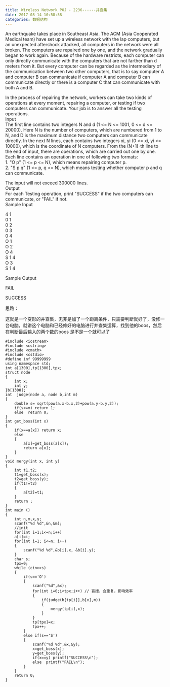 ```yaml
---
title: Wireless Network POJ - 2236------并查集
date: 2017-08-14 10:58:58
categories: 数据结构
---
```

  
An earthquake takes place in Southeast Asia. The ACM (Asia Cooperated Medical
team) have set up a wireless network with the lap computers, but an unexpected
aftershock attacked, all computers in th<!-- more -->e network were all broken. The
computers are repaired one by one, and the network gradually began to work
again. Because of the hardware restricts, each computer can only directly
communicate with the computers that are not farther than d meters from it. But
every computer can be regarded as the intermediary of the communication
between two other computers, that is to say computer A and computer B can
communicate if computer A and computer B can communicate directly or there is
a computer C that can communicate with both A and B.  
  
In the process of repairing the network, workers can take two kinds of
operations at every moment, repairing a computer, or testing if two computers
can communicate. Your job is to answer all the testing operations.  
Input  
The first line contains two integers N and d (1 <= N <= 1001, 0 <= d <=
20000). Here N is the number of computers, which are numbered from 1 to N, and
D is the maximum distance two computers can communicate directly. In the next
N lines, each contains two integers xi, yi (0 <= xi, yi <= 10000), which is
the coordinate of N computers. From the (N+1)-th line to the end of input,
there are operations, which are carried out one by one. Each line contains an
operation in one of following two formats:  
1\. "O p" (1 <= p <= N), which means repairing computer p.  
2\. "S p q" (1 <= p, q <= N), which means testing whether computer p and q can
communicate.  
  
The input will not exceed 300000 lines.  
Output  
For each Testing operation, print "SUCCESS" if the two computers can
communicate, or "FAIL" if not.  
Sample Input  
  
4 1  
0 1  
0 2  
0 3  
0 4  
O 1  
O 2  
O 4  
S 1 4  
O 3  
S 1 4  
  
Sample Output  
  
FAIL  

SUCCESS

思路：

这就是一个变形的并查集，无非是加了一个距离条件，只需要判断就好了，没修一台电脑，就讲这个电脑和已经修好的电脑进行并查集运算，找到他的boos，然后在判断最后输入的两个数的boos
是不是一个就可以了  

    
    
    #include <iostream>
    #include <cstring>
    #include <cmath>
    #include <cstdio>
    #define inf 99999999
    using namespace std;
    int a[1300],tp[1300],tpx;
    struct node
    {
        int x;
        int y;
    }b[1300];
    int  judge(node a, node b,int m)
    {
        double s= sqrt(pow(a.x-b.x,2)+pow(a.y-b.y,2));
        if(s<=m) return 1;
        else  return 0;
    }
    int get_boss(int x)
    {
        if(x==a[x]) return x;
        else
        {
            a[x]=get_boss(a[x]);
            return a[x];
        }
    }
    void mergy(int x, int y)
    {
        int t1,t2;
        t1=get_boss(x);
        t2=get_boss(y);
        if(t1!=t2)
        {
            a[t2]=t1;
        }
        return ;
    }
    int main ()
    {
        int n,m,x,y;
        scanf("%d %d",&n,&m);
        //init
        for(int i=1;i<=n;i++)
        a[i]=i;
        for(int i=1; i<=n; i++)
        {
            scanf("%d %d",&b[i].x, &b[i].y);
        }
        char s;
        tpx=0;
        while (cin>>s)
        {
            if(s=='O')
            {
                scanf("%d",&x);
                for(int i=0;i<tpx;i++) // 盲搜，会重复，影响效率
                {
                    if(judge(b[tp[i]],b[x],m))
                    {
                        mergy(tp[i],x);
                    }
                }
                tp[tpx]=x;
                tpx++;
            }
            else if(s=='S')
            {
                scanf("%d %d",&x,&y);
                x=get_boss(x);
                y=get_boss(y);
                if(x==y) printf("SUCCESS\n");
                else  printf("FAIL\n");
            }
        }
        return 0;
    }
    

  

  

